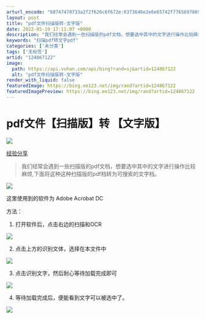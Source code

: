 ```yaml
---
arturl_encode: "68747470733a2f2f626c6f672e:6373646e2e6e65742f77656978696e5f35373837393438312f:61727469636c652f64657461696c732f313234383637313232"
layout: post
title: "pdf文件扫描版转-文字版"
date: 2022-05-19 17:11:07 +0800
description: "我们经常会遇到一些扫描版的pdf文档，想要选中其中的文字进行操作比较麻烦,下面将这种这种扫描版的pd"
keywords: "扫描pdf转文字pdf"
categories: ['未分类']
tags: ['无标签']
artid: "124867122"
image:
  path: https://api.vvhan.com/api/bing?rand=sj&artid=124867122
  alt: "pdf文件扫描版转-文字版"
render_with_liquid: false
featuredImage: https://bing.ee123.net/img/rand?artid=124867122
featuredImagePreview: https://bing.ee123.net/img/rand?artid=124867122
---
```


# pdf文件【扫描版】转 【文字版】

![](https://img-home.csdnimg.cn/images/20240711112329.png)

[经验分享](https://so.csdn.net/so/search/s.do?q=%E7%BB%8F%E9%AA%8C%E5%88%86%E4%BA%AB&t=all&o=vip&s=&l=&f=&viparticle=&from_tracking_code=tag_word&from_code=app_blog_art)

> 我们经常会遇到一些扫描版的pdf文档，想要选中其中的文字进行操作比较麻烦,下面将这种这种扫描版的pdf档转为可搜索的文字档。

![](https://i-blog.csdnimg.cn/blog_migrate/9dee8b7f589ddbac2adb01172e4a3179.png)

这里使用到的软件为 Adobe Acrobat DC

方法：

1. 打开软件后，点击右边的扫描和OCR

![](https://i-blog.csdnimg.cn/blog_migrate/995f5ae87d30c41ae908ce1e7d94e8c2.png)

2. 点击上方的识别文体，选择在本文件中

![](https://i-blog.csdnimg.cn/blog_migrate/264ddd1c210d51f2597cf18969dedfe6.png)

3. 点击识别文字，然后耐心等待加载完成即可

![](https://i-blog.csdnimg.cn/blog_migrate/46e30445c5fdb5b6abe6b4913b27f7cf.png)

4. 等待加载完成后，便能看到文字可以被选中了。

![](https://i-blog.csdnimg.cn/blog_migrate/a50ecebba91d9124d21ff341718f32b1.png)
